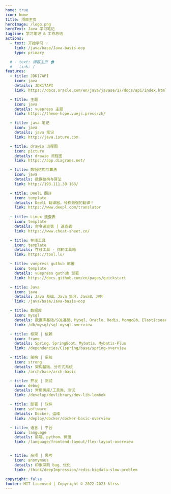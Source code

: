 ```yaml
---
home: true
icon: home
title: 项目主页
heroImage: /logo.png
heroText: Java 学习笔记
tagline: 学习笔记 & 工作总结
actions:
  - text: 开始学习 💡
    link: /java/base/Java-basis-oop
    type: primary

  # - text: 博客主页 🏠
  #   link: /
features:
  - title: JDK17API
    icon: java
    details: JDK17API
    link: https://docs.oracle.com/en/java/javase/17/docs/api/index.html

  - title: 主题
    icon: java
    details: vuepress 主题
    link: https://theme-hope.vuejs.press/zh/

  - title: java 笔记
    icon: java
    details: java 笔记
    link: http://java.isture.com

  - title: drawio 流程图
    icon: picture
    details: drawio 流程图
    link: https://app.diagrams.net/

  - title: 数据结构与算法
    icon: java
    details: 数据结构与算法
    link: http://193.111.30.163/

  - title: DeelL 翻译
    icon: template
    details: DeelL 翻译器，号称最强的翻译！
    link: https://www.deepl.com/translator
  
  - title: Linux 速查表
    icon: template
    details: 命令速查表 | 速查表
    link: https://www.cheat-sheet.cn/

  - title: 在线工具
    icon: template
    details: 在线工具 - 你的工具箱
    link: https://tool.lu/

  - title: vuepress guthub 部署
    icon: template
    details: vuepress guthub 部署
    link: https://docs.github.com/en/pages/quickstart

  - title: Java
    icon: java
    details: Java 基础、Java 集合、Java8、JVM
    link: /java/base/Java-basis-oop

  - title: 数据库
    icon: mysql
    details: 数据库基础/SQL基础、Mysql、Oracle、Redis、MongoDb、Elasticsearch
    link: /db/mysql/sql-mysql-overview

  - title: 框架 | 依赖
    icon: frame
    details: Spring、SpringBoot、Mybatis、Mybatis-Plus
    link: /dependencies/C1spring/base/spring-overview

  - title: 架构 | 系统
    icon: strong
    details: 架构基础、分布式系统
    link: /arch/base/arch-basic

  - title: 开发 | 测试
    icon: debug
    details: 常用类库/工具类、测试
    link: /develop/devlibrary/dev-lib-lombok

  - title: 部署 | 软件
    icon: software
    details: Docker、运维
    link: /deploy/docker/docker-basic-overview

  - title: 语言 | 平台
    icon: language
    details: 前端、python、微信
    link: /language/frontend-layout/flex-layout-overview


  - title: 杂项 | 思考
    icon: anonymous
    details: 印象深刻 bug、优化
    link: /think/deepImpression/redis-bigdata-slow-problem

copyright: false
footer: MIT Licensed | Copyright © 2022-2023 klrss
---
```


